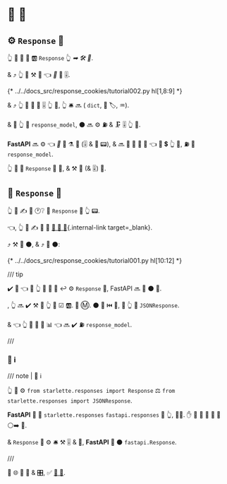 # 📨 🍪

## ⚙️ `Response` 🔢

👆 💪 📣 🔢 🆎 `Response` 👆 *➡ 🛠️ 🔢*.

&amp; ⤴️ 👆 💪 ⚒ 🍪 👈 *🔀* 📨 🎚.

{* ../../docs_src/response_cookies/tutorial002.py hl[1,8:9] *}

&amp; ⤴️ 👆 💪 📨 🙆 🎚 👆 💪, 👆 🛎 🔜 ( `dict`, 💽 🏷, ♒️).

&amp; 🚥 👆 📣 `response_model`, ⚫️ 🔜 ⚙️ ⛽ &amp; 🗜 🎚 👆 📨.

**FastAPI** 🔜 ⚙️ 👈 *🔀* 📨 ⚗ 🍪 (🎚 &amp; 👔 📟), &amp; 🔜 🚮 👫 🏁 📨 👈 🔌 💲 👆 📨, ⛽ 🙆 `response_model`.

👆 💪 📣 `Response` 🔢 🔗, &amp; ⚒ 🍪 (&amp; 🎚) 👫.

## 📨 `Response` 🔗

👆 💪 ✍ 🍪 🕐❔ 🛬 `Response` 🔗 👆 📟.

👈, 👆 💪 ✍ 📨 🔬 [📨 📨 🔗](response-directly.md){.internal-link target=_blank}.

⤴️ ⚒ 🍪 ⚫️, &amp; ⤴️ 📨 ⚫️:

{* ../../docs_src/response_cookies/tutorial001.py hl[10:12] *}

/// tip

✔️ 🤯 👈 🚥 👆 📨 📨 🔗 ↩️ ⚙️ `Response` 🔢, FastAPI 🔜 📨 ⚫️ 🔗.

, 👆 🔜 ✔️ ⚒ 💭 👆 💽 ☑ 🆎. 🤶 Ⓜ. ⚫️ 🔗 ⏮️ 🎻, 🚥 👆 🛬 `JSONResponse`.

 &amp; 👈 👆 🚫 📨 🙆 📊 👈 🔜 ✔️ ⛽ `response_model`.

///

### 🌅 ℹ

/// note | 📡 ℹ

👆 💪 ⚙️ `from starlette.responses import Response` ⚖️ `from starlette.responses import JSONResponse`.

**FastAPI** 🚚 🎏 `starlette.responses` `fastapi.responses` 🏪 👆, 👩‍💻. ✋️ 🌅 💪 📨 👟 🔗 ⚪️➡️ 💃.

 &amp; `Response` 💪 ⚙️ 🛎 ⚒ 🎚 &amp; 🍪, **FastAPI** 🚚 ⚫️ `fastapi.Response`.

///

👀 🌐 💪 🔢 &amp; 🎛, ✅ <a href="https://www.starlette.dev/responses/#set-cookie" class="external-link" target="_blank">🧾 💃</a>.
